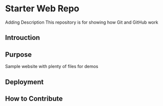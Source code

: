 # Starter Web Repo

Adding Description
This repository is for showing how Git and GitHub work

## Introuction

## Purpose

Sample website with plenty of files for demos

## Deployment

## How to Contribute